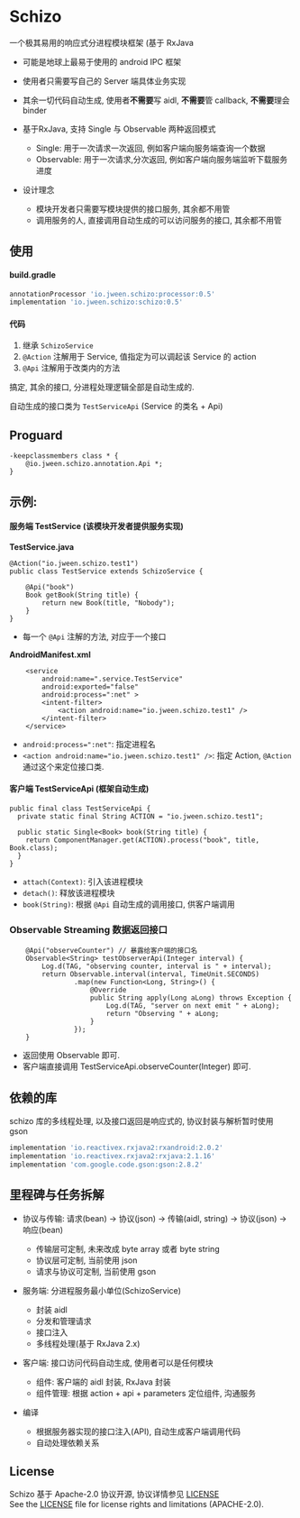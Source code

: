 # Schizo

一个极其易用的响应式分进程模块框架 (基于 RxJava

+ 可能是地球上最易于使用的 android IPC 框架
+ 使用者只需要写自己的 Server 端具体业务实现
+ 其余一切代码自动生成, 使用者**不需要**写 aidl, **不需要**管 callback, **不需要**理会 binder
+ 基于RxJava, 支持 Single 与 Observable 两种返回模式
    + Single: 用于一次请求一次返回, 例如客户端向服务端查询一个数据
    + Observable: 用于一次请求,分次返回, 例如客户端向服务端监听下载服务进度

+ 设计理念
    + 模块开发者只需要写模块提供的接口服务, 其余都不用管
    + 调用服务的人, 直接调用自动生成的可以访问服务的接口, 其余都不用管

## 使用

#### build.gradle

````groovy
annotationProcessor 'io.jween.schizo:processor:0.5'
implementation 'io.jween.schizo:schizo:0.5'
````

#### 代码

1. 继承 `SchizoService`
2. `@Action` 注解用于 Service, 值指定为可以调起该 Service 的 action
3. `@Api` 注解用于改类内的方法

搞定, 其余的接口, 分进程处理逻辑全部是自动生成的.

自动生成的接口类为 `TestServiceApi` (Service 的类名 + Api)

## Proguard

````
-keepclassmembers class * {
    @io.jween.schizo.annotation.Api *;
}
````


## 示例: 

#### 服务端 TestService (该模块开发者提供服务实现)

**TestService.java**

````
@Action("io.jween.schizo.test1")
public class TestService extends SchizoService {

    @Api("book")
    Book getBook(String title) {
        return new Book(title, "Nobody");
    }
}
````

* 每一个 `@Api` 注解的方法, 对应于一个接口

**AndroidManifest.xml**

````
    <service
        android:name=".service.TestService"
        android:exported="false"
        android:process=":net" >
        <intent-filter>
            <action android:name="io.jween.schizo.test1" />
        </intent-filter>
    </service>
````

* `android:process=":net"`: 指定进程名
* `<action android:name="io.jween.schizo.test1" />`: 指定 Action, `@Action` 通过这个来定位接口类.

#### 客户端 TestServiceApi (框架自动生成)

````
public final class TestServiceApi {
  private static final String ACTION = "io.jween.schizo.test1";

  public static Single<Book> book(String title) {
    return ComponentManager.get(ACTION).process("book", title, Book.class);
  }
}
````

* `attach(Context)`: 引入该进程模块
* `detach()`: 释放该进程模块
* `book(String)`: 根据 `@Api` 自动生成的调用接口, 供客户端调用


### Observable Streaming 数据返回接口

````
    @Api("observeCounter") // 暴露给客户端的接口名
    Observable<String> testObserverApi(Integer interval) {
        Log.d(TAG, "observing counter, interval is " + interval);
        return Observable.interval(interval, TimeUnit.SECONDS)
                .map(new Function<Long, String>() {
                    @Override
                    public String apply(Long aLong) throws Exception {
                        Log.d(TAG, "server on next emit " + aLong);
                        return "Observing " + aLong;
                    }
                });
    }
````

* 返回使用 Observable<YourReturnType> 即可.
* 客户端直接调用 TestServiceApi.observeCounter(Integer) 即可.

## 依赖的库

schizo 库的多线程处理, 以及接口返回是响应式的, 协议封装与解析暂时使用 gson

````groovy
implementation 'io.reactivex.rxjava2:rxandroid:2.0.2'
implementation 'io.reactivex.rxjava2:rxjava:2.1.16'
implementation 'com.google.code.gson:gson:2.8.2'
````
    
## 里程碑与任务拆解

+ 协议与传输: 请求(bean) -> 协议(json) -> 传输(aidl, string) -> 协议(json) -> 响应(bean)
    + 传输层可定制, 未来改成 byte array 或者 byte string
    + 协议层可定制, 当前使用 json
    + 请求与协议可定制, 当前使用 gson
+ 服务端: 分进程服务最小单位(SchizoService)
    + 封装 aidl
    + 分发和管理请求
    + 接口注入
    + 多线程处理(基于 RxJava 2.x)
+ 客户端: 接口访问代码自动生成, 使用者可以是任何模块
    + 组件: 客户端的 aidl 封装, RxJava 封装
    + 组件管理: 根据 action + api + parameters 定位组件, 沟通服务

+ 编译
    + 根据服务器实现的接口注入(API), 自动生成客户端调用代码
    + 自动处理依赖关系


## License

Schizo 基于 Apache-2.0 协议开源, 协议详情参见 [LICENSE](LICENSE.md)     
See the [LICENSE](LICENSE.md) file for license rights and limitations (APACHE-2.0).   

